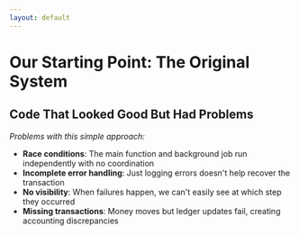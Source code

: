 ```yaml
---
layout: default
---
```


# Our Starting Point: The Original System

## Code That Looked Good But Had Problems

*Problems with this simple approach:*
- **Race conditions**: The main function and background job run independently with no coordination
- **Incomplete error handling**: Just logging errors doesn't help recover the transaction
- **No visibility**: When failures happen, we can't easily see at which step they occurred
- **Missing transactions**: Money moves but ledger updates fail, creating accounting discrepancies
  
<!--
**What We Started With:**
When I joined Loop Card, we had a Rails monolith coordinating everything through Sidekiq jobs. Now, Sidekiq is great for many use cases, but coordinating financial workflows across multiple services? That's where the limitations become painful.

**What Actually Happened:**
This looks clean, but in production it was a nightmare:

**Partial Failures:** What if capture succeeds but ledger update fails? We've charged the customer but our books are wrong.

**Retry Hell:** Job fails and retries. Now we have a different exchange rate, duplicate fraud checks, confused state everywhere.

**No Visibility:** Payment failed? Great, check Redis, check the database, check logs from 6 different services. Good luck figuring out where it broke.

**Lost Money:** We actually lost money to partial failures. Pre-auth succeeded, capture failed, money stuck in limbo for days.

**Why We Needed Something Better:**
The fundamental issue: we were trying to coordinate stateful workflows across multiple services using a tool designed for stateless background jobs.
-->